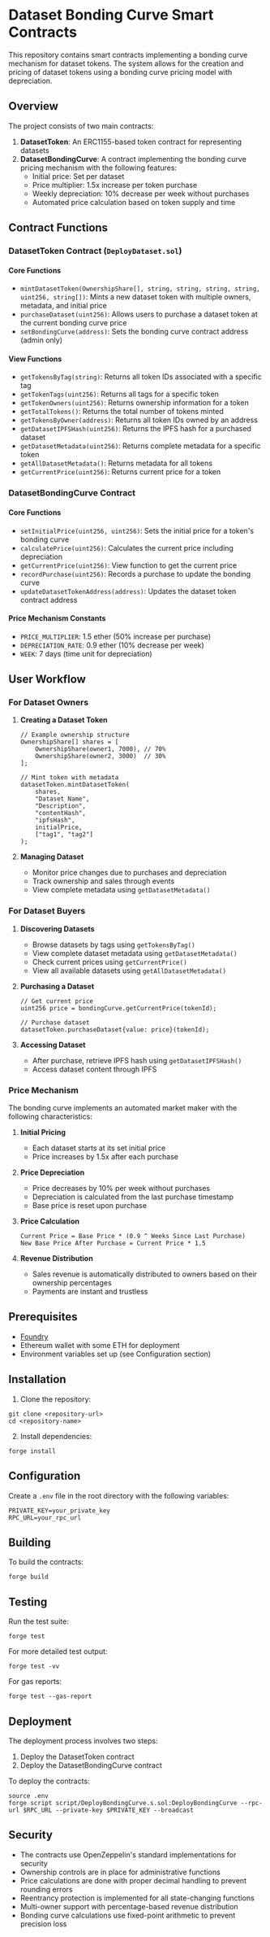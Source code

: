 # Dataset Bonding Curve Smart Contracts

This repository contains smart contracts implementing a bonding curve mechanism for dataset tokens. The system allows for the creation and pricing of dataset tokens using a bonding curve pricing model with depreciation.

## Overview

The project consists of two main contracts:

1. **DatasetToken**: An ERC1155-based token contract for representing datasets
2. **DatasetBondingCurve**: A contract implementing the bonding curve pricing mechanism with the following features:
   - Initial price: Set per dataset
   - Price multiplier: 1.5x increase per token purchase
   - Weekly depreciation: 10% decrease per week without purchases
   - Automated price calculation based on token supply and time

## Contract Functions

### DatasetToken Contract (`DeployDataset.sol`)

#### Core Functions
- `mintDatasetToken(OwnershipShare[], string, string, string, string, uint256, string[])`: Mints a new dataset token with multiple owners, metadata, and initial price
- `purchaseDataset(uint256)`: Allows users to purchase a dataset token at the current bonding curve price
- `setBondingCurve(address)`: Sets the bonding curve contract address (admin only)

#### View Functions
- `getTokensByTag(string)`: Returns all token IDs associated with a specific tag
- `getTokenTags(uint256)`: Returns all tags for a specific token
- `getTokenOwners(uint256)`: Returns ownership information for a token
- `getTotalTokens()`: Returns the total number of tokens minted
- `getTokensByOwner(address)`: Returns all token IDs owned by an address
- `getDatasetIPFSHash(uint256)`: Returns the IPFS hash for a purchased dataset
- `getDatasetMetadata(uint256)`: Returns complete metadata for a specific token
- `getAllDatasetMetadata()`: Returns metadata for all tokens
- `getCurrentPrice(uint256)`: Returns current price for a token

### DatasetBondingCurve Contract

#### Core Functions
- `setInitialPrice(uint256, uint256)`: Sets the initial price for a token's bonding curve
- `calculatePrice(uint256)`: Calculates the current price including depreciation
- `getCurrentPrice(uint256)`: View function to get the current price
- `recordPurchase(uint256)`: Records a purchase to update the bonding curve
- `updateDatasetTokenAddress(address)`: Updates the dataset token contract address

#### Price Mechanism Constants
- `PRICE_MULTIPLIER`: 1.5 ether (50% increase per purchase)
- `DEPRECIATION_RATE`: 0.9 ether (10% decrease per week)
- `WEEK`: 7 days (time unit for depreciation)

## User Workflow

### For Dataset Owners

1. **Creating a Dataset Token**
   ```solidity
   // Example ownership structure
   OwnershipShare[] shares = [
       OwnershipShare(owner1, 7000), // 70%
       OwnershipShare(owner2, 3000)  // 30%
   ];
   
   // Mint token with metadata
   datasetToken.mintDatasetToken(
       shares,
       "Dataset Name",
       "Description",
       "contentHash",
       "ipfsHash",
       initialPrice,
       ["tag1", "tag2"]
   );
   ```

2. **Managing Dataset**
   - Monitor price changes due to purchases and depreciation
   - Track ownership and sales through events
   - View complete metadata using `getDatasetMetadata()`

### For Dataset Buyers

1. **Discovering Datasets**
   - Browse datasets by tags using `getTokensByTag()`
   - View complete dataset metadata using `getDatasetMetadata()`
   - Check current prices using `getCurrentPrice()`
   - View all available datasets using `getAllDatasetMetadata()`

2. **Purchasing a Dataset**
   ```solidity
   // Get current price
   uint256 price = bondingCurve.getCurrentPrice(tokenId);
   
   // Purchase dataset
   datasetToken.purchaseDataset{value: price}(tokenId);
   ```

3. **Accessing Dataset**
   - After purchase, retrieve IPFS hash using `getDatasetIPFSHash()`
   - Access dataset content through IPFS

### Price Mechanism

The bonding curve implements an automated market maker with the following characteristics:

1. **Initial Pricing**
   - Each dataset starts at its set initial price
   - Price increases by 1.5x after each purchase

2. **Price Depreciation**
   - Price decreases by 10% per week without purchases
   - Depreciation is calculated from the last purchase timestamp
   - Base price is reset upon purchase

3. **Price Calculation**
   ```
   Current Price = Base Price * (0.9 ^ Weeks Since Last Purchase)
   New Base Price After Purchase = Current Price * 1.5
   ```

4. **Revenue Distribution**
   - Sales revenue is automatically distributed to owners based on their ownership percentages
   - Payments are instant and trustless

## Prerequisites

- [Foundry](https://book.getfoundry.sh/getting-started/installation)
- Ethereum wallet with some ETH for deployment
- Environment variables set up (see Configuration section)

## Installation

1. Clone the repository:
```shell
git clone <repository-url>
cd <repository-name>
```

2. Install dependencies:
```shell
forge install
```

## Configuration

Create a `.env` file in the root directory with the following variables:
```
PRIVATE_KEY=your_private_key
RPC_URL=your_rpc_url
```

## Building

To build the contracts:
```shell
forge build
```

## Testing

Run the test suite:
```shell
forge test
```

For more detailed test output:
```shell
forge test -vv
```

For gas reports:
```shell
forge test --gas-report
```

## Deployment

The deployment process involves two steps:

1. Deploy the DatasetToken contract
2. Deploy the DatasetBondingCurve contract

To deploy the contracts:
```shell
source .env
forge script script/DeployBondingCurve.s.sol:DeployBondingCurve --rpc-url $RPC_URL --private-key $PRIVATE_KEY --broadcast
```

## Security

- The contracts use OpenZeppelin's standard implementations for security
- Ownership controls are in place for administrative functions
- Price calculations are done with proper decimal handling to prevent rounding errors
- Reentrancy protection is implemented for all state-changing functions
- Multi-owner support with percentage-based revenue distribution
- Bonding curve calculations use fixed-point arithmetic to prevent precision loss
